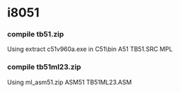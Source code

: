 # i8051

### compile tb51.zip
Using extract c51v960a.exe in C51\bin
A51 TB51.SRC MPL

### compile tb51ml23.zip
Using ml_asm51.zip
ASM51 TB51ML23.ASM
